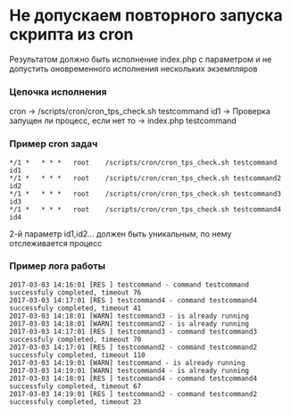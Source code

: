 
# Не допускаем повторного запуска скрипта из cron
Результатом должно быть исполнение index.php с параметром и не допустить оновременного исполнения нескольких экземпляров

### Цепочка исполнения 
cron -> /scripts/cron/cron_tps_check.sh testcommand id1 -> Проверка запущен ли процесс, если нет то -> index.php testcommand 

### Пример cron задач
```
*/1 *   * * *   root    /scripts/cron/cron_tps_check.sh testcommand id1
*/1 *   * * *   root    /scripts/cron/cron_tps_check.sh testcommand2 id2
*/1 *   * * *   root    /scripts/cron/cron_tps_check.sh testcommand3 id3
*/1 *   * * *   root    /scripts/cron/cron_tps_check.sh testcommand4 id4
```
2-й параметр id1,id2... должен быть уникальным, по нему отслеживается процесс

### Пример лога работы
```
2017-03-03 14:16:01 [RES ] testcommand - command testcommand successfuly completed, timeout 76
2017-03-03 14:17:01 [RES ] testcommand4 - command testcommand4 successfuly completed, timeout 41
2017-03-03 14:18:01 [WARN] testcommand3 - is already running
2017-03-03 14:18:01 [WARN] testcommand2 - is already running
2017-03-03 14:17:01 [RES ] testcommand3 - command testcommand3 successfuly completed, timeout 70
2017-03-03 14:17:01 [RES ] testcommand2 - command testcommand2 successfuly completed, timeout 110
2017-03-03 14:19:01 [WARN] testcommand - is already running
2017-03-03 14:19:01 [WARN] testcommand4 - is already running
2017-03-03 14:18:01 [RES ] testcommand4 - command testcommand4 successfuly completed, timeout 67
2017-03-03 14:19:01 [RES ] testcommand2 - command testcommand2 successfuly completed, timeout 23
 ```
